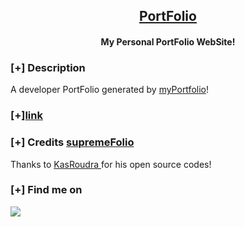 <h2 align="center"><u>PortFolio</u></h2>

<h4 align="center"> My Personal PortFolio WebSite!</h4>

### [+] Description

A developer PortFolio generated by [myPortfolio](https://github.com/taragam21/myPortfolio)!

### [+][link](https://taragam21.github.io/myPortfolio)

### [+] Credits [supremeFolio]()

Thanks to <a href="https://github.com/KasRoudra/supremeFolio">KasRoudra </a> for his open source codes!

### [+] Find me on

<a href="mailto:tarabai.gambara@utbm.fr" target="_blank"><img src="https://img.shields.io/badge/Email-tarabai.gambara@utbm.fr-blue?style=for-the-badge&logo=gmail"></a>
